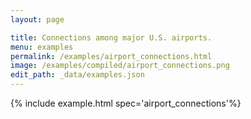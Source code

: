```yaml
---
layout: page

title: Connections among major U.S. airports.
menu: examples
permalink: /examples/airport_connections.html
image: /examples/compiled/airport_connections.png
edit_path: _data/examples.json
---
```




{% include example.html spec='airport_connections'%}
